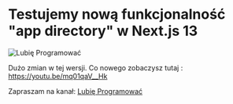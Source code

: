 Testujemy nową funkcjonalność "app directory" w Next.js 13
==========================================================

![Lubię Programować](https://znajdz-taniej.pl/logo-lp-circle.png)

Dużo zmian w tej wersji. Co nowego zobaczysz tutaj : https://youtu.be/mq01qaV__Hk

Zapraszam na kanał: [Lubię Programować](https://www.youtube.com/channel/UCtxzPkhFJ_7_ObEnjs21W-Q)